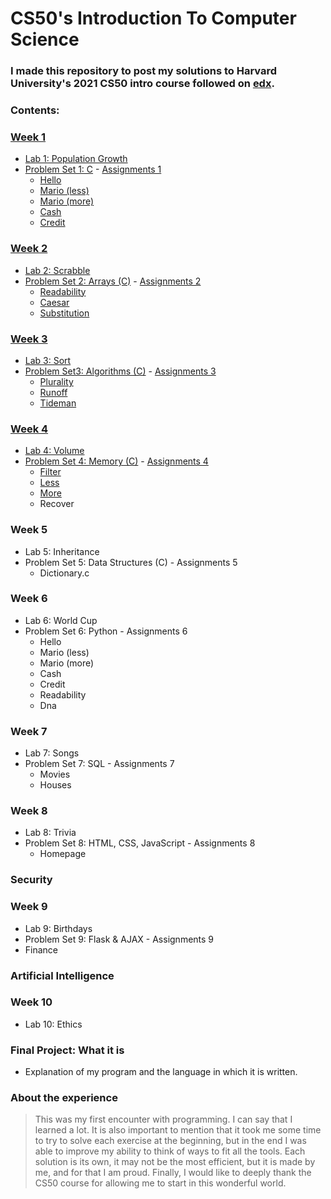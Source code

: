 # CS50's Introduction To Computer Science

### I made this repository to post my solutions to Harvard University's 2021 CS50 intro course followed on [**edx**](https://www.edx.org/course/introduction-computer-science-harvardx-cs50x).

### **Contents:**
### [Week 1](https://github.com/Luise8/CS50_2021/tree/main/week1)
 * [Lab 1: Population Growth](https://github.com/Luise8/CS50_2021/tree/main/week1/lab1)
 * [Problem Set 1: C](https://github.com/Luise8/CS50_2021/tree/main/week1/pset1) - [Assignments 1](https://cs50.harvard.edu/x/2021/psets/1/)
   * [Hello](https://github.com/Luise8/CS50_2021/tree/main/week1/pset1/hello)
   * [Mario (less)](https://github.com/Luise8/CS50_2021/tree/main/week1/pset1/mario/less)
   * [Mario (more)](https://github.com/Luise8/CS50_2021/tree/main/week1/pset1/mario/more)
   * [Cash](https://github.com/Luise8/CS50x-2021/tree/main/week1/pset1/cash)
   * [Credit](https://github.com/Luise8/CS50x-2021/blob/main/week1/pset1/credit)
### [Week 2](https://github.com/Luise8/CS50x-2021/tree/main/week2)   
 * [Lab 2: Scrabble](https://github.com/Luise8/CS50x-2021/tree/main/week2/lab2)
 * [Problem Set 2: Arrays (C)](https://github.com/Luise8/CS50x-2021/tree/main/week2/pset2) - [Assignments 2](https://cs50.harvard.edu/x/2021/psets/2/) 
   * [Readability](https://github.com/Luise8/CS50x-2021/tree/main/week2/pset2/readability)
   * [Caesar](https://github.com/Luise8/CS50x-2021/tree/main/week2/pset2/caesar)
   * [Substitution](https://github.com/Luise8/CS50x-2021/tree/main/week2/pset2/substitution)
### [Week 3](https://github.com/Luise8/CS50x-2021/tree/main/week3)   
 * [Lab 3: Sort](https://github.com/Luise8/CS50x-2021/tree/main/week3/lab3)
 * [Problem Set3: Algorithms (C)](https://github.com/Luise8/CS50x-2021/tree/main/week3/pset3) - [Assignments 3](https://cs50.harvard.edu/x/2021/psets/3/)
   * [Plurality](https://github.com/Luise8/CS50x-2021/tree/main/week3/pset3/plurality)
   * [Runoff](https://github.com/Luise8/CS50x-2021/tree/main/week3/pset3/runoff)
   * [Tideman](https://github.com/Luise8/CS50x-2021/tree/main/week3/pset3/tideman)
### [Week 4](https://github.com/Luise8/CS50x-2021/tree/main/week4)   
 * [Lab 4: Volume](https://github.com/Luise8/CS50x-2021/tree/main/week4/lab4)
 * [Problem Set 4: Memory (C)](https://github.com/Luise8/CS50x-2021/tree/main/week4/pset4) - [Assignments 4](https://cs50.harvard.edu/x/2021/psets/4/)
   * [Filter](https://github.com/Luise8/CS50x-2021/tree/main/week4/pset4/filter)
   * [Less](https://github.com/Luise8/CS50x-2021/tree/main/week4/pset4/filter/less)
   * [More](https://github.com/Luise8/CS50x-2021/tree/main/week4/pset4/filter/more)
   * Recover
### Week 5 
 * Lab 5: Inheritance
 * Problem Set 5: Data Structures (C) - Assignments 5
   * Dictionary.c
### Week 6   
 * Lab 6: World Cup
 * Problem Set 6: Python - Assignments 6
   * Hello
   * Mario (less)
   * Mario (more)
   * Cash
   * Credit
   * Readability
   * Dna
### Week 7   
 * Lab 7: Songs
 * Problem Set 7: SQL - Assignments 7
   * Movies
   * Houses
### Week 8
 * Lab 8: Trivia
 * Problem Set 8: HTML, CSS, JavaScript - Assignments 8
   * Homepage
### Security   
### Week 9   
 * Lab 9: Birthdays 
 * Problem Set 9: Flask & AJAX - Assignments 9
  * Finance 
### Artificial Intelligence  
### Week 10
 * Lab 10: Ethics
### Final Project: What it is
   * Explanation of my program and the language in which it is written.
   
### About the experience
> This was my first encounter with programming. I can say that I learned a lot. It is also important to mention that it took me some time to try to solve each exercise at the beginning, but in the end I was able to improve my ability to think of ways to fit all the tools. Each solution is its own, it may not be the most efficient, but it is made by me, and for that I am proud. Finally, I would like to deeply thank the CS50 course for allowing me to start in this wonderful world.
